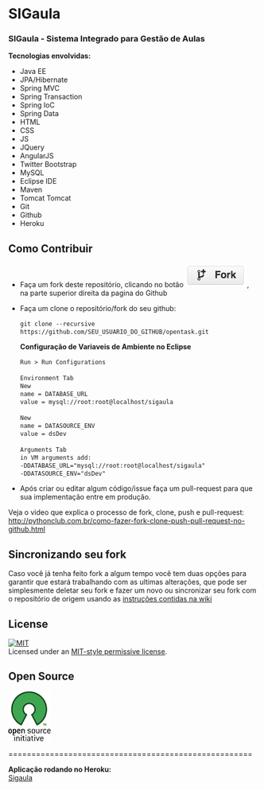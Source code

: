 # SIGaula
### SIGaula - Sistema Integrado para Gestão de Aulas

**Tecnologias envolvidas:**   
* Java EE
* JPA/Hibernate
* Spring MVC
* Spring Transaction
* Spring IoC
* Spring Data
* HTML
* CSS
* JS
* JQuery
* AngularJS
* Twitter Bootstrap
* MySQL
* Eclipse IDE
* Maven 	
* Tomcat Tomcat
* Git
* Github 	
* Heroku

Como Contribuir
---------------

* Faça um fork deste repositório, clicando no botão [![Fork][1]][2], na parte superior direita da pagina do Github
* Faça um clone o repositório/fork do seu github:

    ```shell
    git clone --recursive https://github.com/SEU_USUARIO_DO_GITHUB/opentask.git
    ```    

    **Configuração de Variaveis de Ambiente no Eclipse**   
    ```
    Run > Run Configurations

    Environment Tab
    New
    name = DATABASE_URL
    value = mysql://root:root@localhost/sigaula

    New
    name = DATASOURCE_ENV
    value = dsDev

    Arguments Tab
    in VM arguments add:
    -DDATABASE_URL="mysql://root:root@localhost/sigaula"
    -DDATASOURCE_ENV="dsDev"
    ```       

* Após criar ou editar algum código/issue faça um pull-request para que sua implementação entre em produção.

Veja o video que explica o processo de fork, clone, push e pull-request:
http://pythonclub.com.br/como-fazer-fork-clone-push-pull-request-no-github.html

Sincronizando seu fork
----------------------

Caso você já tenha feito fork a algum tempo você tem duas opções para garantir que
estará trabalhando com as ultimas alterações, que pode ser simplesmente deletar
seu fork e fazer um novo ou sincronizar seu fork com o repositório de origem
usando as [instruções contidas na wiki](https://gist.github.com/55ed9eed0664d2f90f9c.git)

License
-------
[![MIT][3]][4]   
Licensed under an [MIT-style permissive license][3].   

Open Source
-----------
[![Open Source][5]][6]  

=====================================================   

**Aplicação rodando no Heroku:**   
[Sigaula][0]


[0]: https://sigaula.herokuapp.com/ "Sigaula"
[1]: https://raw.githubusercontent.com/fabianogoes/sigaula/master/doc/github-fork-btn.png
[2]: https://github.com/fabianogoes/sigaula/fork
[3]: https://raw.githubusercontent.com/fabianogoes/sigaula/master/doc/m
[4]: https://raw.githubusercontent.com/fabianogoes/sigaula/master/LICENSEit-license.png
[5]: https://raw.githubusercontent.com/fabianogoes/sigaula/master/doc/opensource-iniciative.png
[6]: https://en.wikipedia.org/wiki/Open_Source_Initiative

